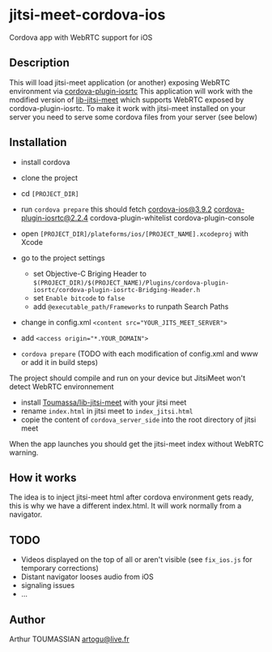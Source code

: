 jitsi-meet-cordova-ios
======================

Cordova app with WebRTC support for iOS 


Description
-----------

This will load jitsi-meet application (or another) exposing WebRTC environment via [cordova-plugin-iosrtc](https://github.com/eface2face/cordova-plugin-iosrtc)
This application will work with the modified version of [lib-jitsi-meet](https://github.com/Toumassa/lib-jitsi-meet) which supports WebRTC exposed by cordova-plugin-iosrtc.
To make it work with jitsi-meet installed on your server you need to serve some cordova files from your server (see below)

Installation
-----------

- install cordova
- clone the project
- cd `[PROJECT_DIR]`
- run `cordova prepare`
   this should fetch cordova-ios@3.9.2 cordova-plugin-iosrtc@2.2.4 cordova-plugin-whitelist cordova-plugin-console
- open `[PROJECT_DIR]/plateforms/ios/[PROJECT_NAME].xcodeproj` with Xcode
- go to the project settings
    * set Objective-C Briging Header to `$(PROJECT_DIR)/$(PROJECT_NAME)/Plugins/cordova-plugin-iosrtc/cordova-plugin-iosrtc-Bridging-Header.h`
	* set `Enable bitcode` to `false`
	* add `@executable_path/Frameworks` to runpath Search Paths

- change in config.xml `<content src="YOUR_JITS_MEET_SERVER">	`
- add `<access origin="*.YOUR_DOMAIN">`

- `cordova prepare` (TODO with each modification of config.xml and www or add it in build steps)

The project should compile and run on your device but JitsiMeet won't detect WebRTC environnement

- install [Toumassa/lib-jitsi-meet](https://github.com/Toumassa/lib-jitsi-meet) with your jitsi meet
- rename `index.html` in jitsi meet to `index_jitsi.html`
- copie the content of `cordova_server_side` into the root directory of jitsi meet

When the app launches you should get the jitsi-meet index without WebRTC warning. 

How it works
------------

The idea is to inject jitsi-meet html after cordova environment gets ready, this is why we have a different index.html. It will work normally from a navigator.

TODO
-------------
- Videos displayed on the top of all or aren't visible (see `fix_ios.js` for temporary corrections)
- Distant navigator looses audio from iOS
- signaling issues
- ...

Author
------

Arthur TOUMASSIAN 
artogu@live.fr


